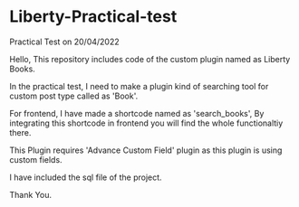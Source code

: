 # Liberty-Practical-test
Practical Test on 20/04/2022

Hello,
This repository includes code of the custom plugin named as Liberty Books.

In the practical test, I need to make a plugin kind of searching tool for custom post type called as 'Book'.

For frontend, I have made a shortcode named as 'search_books', By integrating this shortcode in frontend you will find the whole functionaltiy there.

This Plugin requires 'Advance Custom Field' plugin as this plugin is using custom fields.

I have included the sql file of the project.

Thank You.
